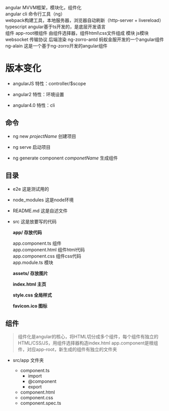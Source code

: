 angular MVVM框架，模块化，组件化  
angular cli 命令行工具（ng）  
webpack构建工具，本地服务器，浏览器自动刷新（http-server + livereload）
typescript angular基于ts开发的，是底层开发语言  
组件 app-root根组件 由组件选择器，组件html\css文件组成
模块 js模块  
websocket 传输协议
后端渲染
ng-zorro-antd 蚂蚁金服开发的一个angular组件  
ng-alain 这是一个基于ng-zorro开发的angular组件

# 版本变化

* angularJS 特性：controller/$scope

* angular2 特性：环境设置

* angular4.0 特性：cli



## 命令

* ng new *projectName* 创建项目  

* ng serve 启动项目  

* ng generate component *componetName* 生成组件




## 目录

* e2e 这是测试用的

* node_modules 这是node环境

* README.md 这是自述文件

* src 这是放要写的代码  

	**app/ 存放代码**  
     
	app.component.ts 组件  
	app.component.html 组件html代码  
	app.component.css 组件css代码  
	app.module.ts 模块  
     
	**assets/ 存放图片**   
	 
	**index.html 主页**  
	
	**style.css 全局样式**  
	
	**favicon.ico 图标**


## 组件
> 组件化是angular的核心，将HTML切分成多个组件，每个组件有独立的HTML/CSS/JS，用组件选择器构造index.html
> app.component是根组件，对应app-root，新生成的组件有独立的文件夹

* src/app 文件夹

	* component.ts
		* import
		* @component
		* export
	* component.html
	* component.css
	* component.spec.ts
	


